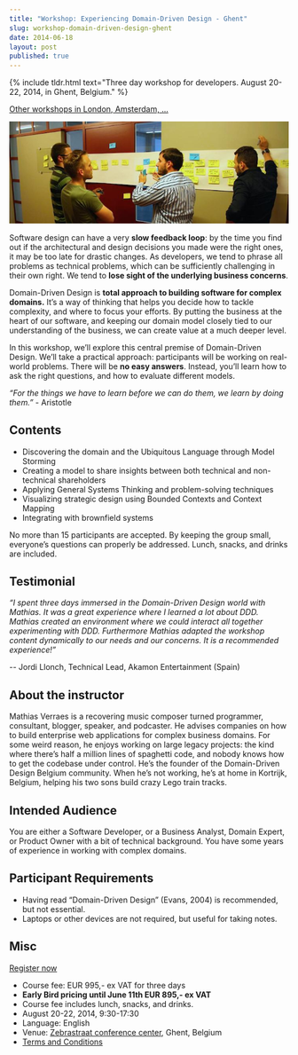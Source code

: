 ```yaml
---
title: "Workshop: Experiencing Domain-Driven Design - Ghent"
slug: workshop-domain-driven-design-ghent
date: 2014-06-18
layout: post
published: true
---
```


{% include tldr.html text="Three day workshop for developers. August 20-22, 2014, in Ghent, Belgium." %}

<a href="/workshops" role="button" class="btn btn-default btn-lg "> Other workshops in London, Amsterdam, ... </a>

<img src="/img/posts/2014-06-18-workshop-expddd/modelstorming.jpg" alt="Model Storming">

Software design can have a very **slow feedback loop**: by the time you find out if the architectural and design decisions you made were the right ones, it may be too late for drastic changes. As developers, we tend to phrase all problems as technical problems, which can be sufficiently challenging in their own right. We tend to **lose sight of the underlying business concerns**.

Domain-Driven Design is **total approach to building software for complex domains.** It’s a way of thinking that helps you decide how to tackle complexity, and where to focus your efforts. By putting the business at the heart of our software, and keeping our domain model closely tied to our understanding of the business, we can create value at a much deeper level.

In this workshop, we’ll explore this central premise of Domain-Driven Design. We’ll take a practical approach: participants will be working on real-world problems. There will be **no easy answers**. Instead, you’ll learn how to ask the right questions, and how to evaluate different models.

*“For the things we have to learn before we can do them, we learn by doing them.”* - Aristotle



## Contents

- Discovering the domain and the Ubiquitous Language through Model Storming
- Creating a model to share insights between both technical and non-technical shareholders
- Applying General Systems Thinking and problem-solving techniques
- Visualizing strategic design using Bounded Contexts and Context Mapping
- Integrating with brownfield systems

No more than 15 participants are accepted. By keeping the group small, everyone’s questions can properly be addressed. Lunch, snacks, and drinks are included.

## Testimonial

_“I spent three days immersed in the Domain-Driven Design world with Mathias. It was a great experience where I learned a lot about DDD. Mathias created an environment where we could interact all together experimenting with DDD. Furthermore Mathias adapted the workshop content dynamically to our needs and our concerns. It is a recommended experience!”_

-- Jordi Llonch, Technical Lead, Akamon Entertainment (Spain)

## About the instructor

Mathias Verraes is a recovering music composer turned programmer, consultant, blogger, speaker, and podcaster. He advises companies on how to build enterprise web applications for complex business domains. For some weird reason, he enjoys working on large legacy projects: the kind where there’s half a million lines of spaghetti code, and nobody knows how to get the codebase under control. He’s the founder of the Domain-Driven Design Belgium community. When he’s not working, he’s at home in Kortrijk, Belgium, helping his two sons build crazy Lego train tracks.

## Intended Audience

You are either a Software Developer, or a Business Analyst, Domain Expert, or Product Owner with a bit of technical background. You have some years of experience in working with complex domains.

## Participant Requirements

- Having read “Domain-Driven Design” (Evans, 2004) is recommended, but not essential.
- Laptops or other devices are not required, but useful for taking notes.

## Misc

<a href="https://docs.google.com/forms/d/1lXqj_H9ZIqnEVItC5ylwVLC04waZLamSNUJMSa1TmEU/viewform?usp=send_form" role="button" class="btn btn-success btn-lg "> Register now <i class="fa fa-arrow-circle-right"></i> </a>

- Course fee: EUR 995,- ex VAT for three days
- **Early Bird pricing until June 11th EUR 895,- ex VAT**
- Course fee includes lunch, snacks, and drinks.
- August 20-22, 2014, 9:30-17:30
- Language: English
- Venue: [Zebrastraat conference center](http://www.zebrastraat.be/), Ghent, Belgium
- <a href="/workshops/terms-and-conditions/">Terms and Conditions</a>


